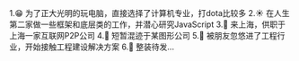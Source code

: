 1.:grin: 为了正大光明的玩电脑，直接选择了计算机专业，打dota比较多
2.:sunny: 在人生第二家做一些框架和底层类的工作，并潜心研究JavaScript
3.:bank: 来上海，供职于上海一家互联网P2P公司
4.:traffic_light: 短暂混迹于某图形公司
5.:construction: 被朋友忽悠进了工程行业，开始接触工程建设解决方案
6.:rocket: 整装待发...

